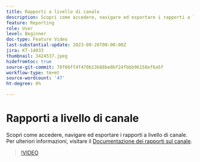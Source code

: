 ```yaml
---
title: Rapporti a livello di canale
description: Scopri come accedere, navigare ed esportare i rapporti a livello di canale.
feature: Reporting
role: User
level: Beginner
doc-type: Feature Video
last-substantial-update: 2023-09-26T00:00:00Z
jira: KT-14033
thumbnail: 3424537.jpeg
hidefromtoc: true
source-git-commit: 78f66ff4f470b13b88be0bf24fbbb96158ef6a5f
workflow-type: tm+mt
source-wordcount: '47'
ht-degree: 0%

---
```



# Rapporti a livello di canale

Scopri come accedere, navigare ed esportare i rapporti a livello di canale. Per ulteriori informazioni, visitare il [Documentazione dei rapporti sul canale](https://experienceleague.adobe.com/docs/journey-optimizer/using/reporting/channel-report/channel-report.html).

>[!VIDEO](https://video.tv.adobe.com/v/3424537/?learn=on)
